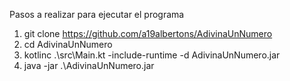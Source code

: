 Pasos a realizar para ejecutar el programa

1. git clone https://github.com/a19albertons/AdivinaUnNumero
2. cd AdivinaUnNumero
3. kotlinc .\src\Main.kt -include-runtime -d AdivinaUnNumero.jar
4. java -jar .\AdivinaUnNumero.jar